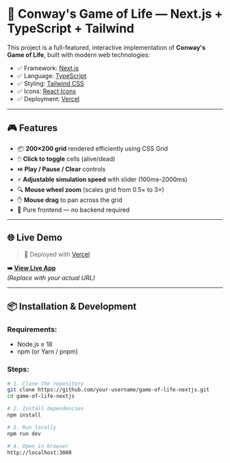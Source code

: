 # 🔬 Conway's Game of Life — Next.js + TypeScript + Tailwind

This project is a full-featured, interactive implementation of **Conway's Game of Life**, built with modern web technologies:

- ✅ Framework: [Next.js](https://nextjs.org/)
- ✅ Language: [TypeScript](https://www.typescriptlang.org/)
- ✅ Styling: [Tailwind CSS](https://tailwindcss.com/)
- ✅ Icons: [React Icons](https://react-icons.github.io/react-icons/)
- ✅ Deployment: [Vercel](https://vercel.com)

---

## 🎮 Features

- 📦 **200×200 grid** rendered efficiently using CSS Grid
- 🖱️ **Click to toggle** cells (alive/dead)
- ⏯️ **Play / Pause / Clear** controls
- ⚡ **Adjustable simulation speed** with slider (100ms–2000ms)
- 🔍 **Mouse wheel zoom** (scales grid from 0.5× to 3×)
- ✋ **Mouse drag** to pan across the grid
- 🧠 Pure frontend — no backend required

---

## 🌐 Live Demo

> 🔗 Deployed with [Vercel](https://vercel.com)

**➡️ [View Live App](https://your-app.vercel.app)**  
*(Replace with your actual URL)*

---

## 📦 Installation & Development

### Requirements:
- Node.js ≥ 18
- npm (or Yarn / pnpm)

### Steps:

```bash
# 1. Clone the repository
git clone https://github.com/your-username/game-of-life-nextjs.git
cd game-of-life-nextjs

# 2. Install dependencies
npm install

# 3. Run locally
npm run dev

# 4. Open in browser
http://localhost:3000

